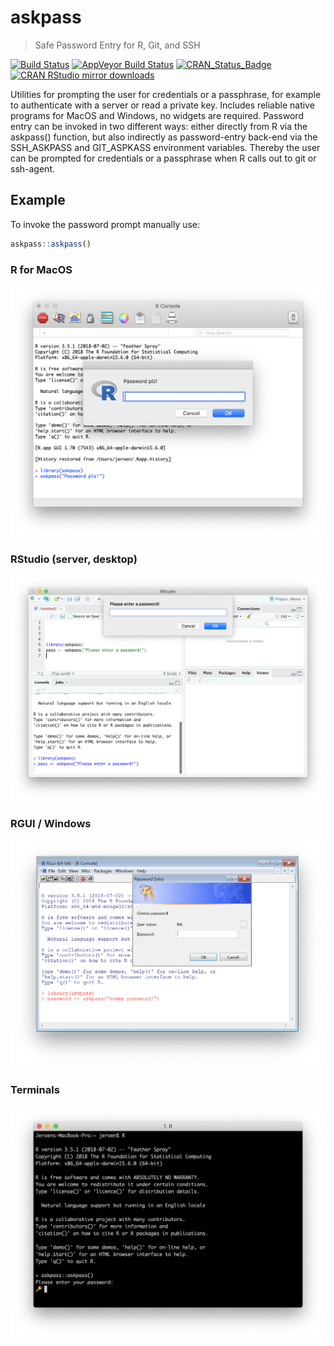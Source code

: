 # askpass

> Safe Password Entry for R, Git, and SSH

[![Build Status](https://travis-ci.org/jeroen/askpass.svg?branch=master)](https://travis-ci.org/jeroen/askpass)
[![AppVeyor Build Status](https://ci.appveyor.com/api/projects/status/github/jeroen/askpass?branch=master&svg=true)](https://ci.appveyor.com/project/jeroen/askpass)
[![CRAN_Status_Badge](http://www.r-pkg.org/badges/version/askpass)](https://cran.r-project.org/package=askpass)
[![CRAN RStudio mirror downloads](http://cranlogs.r-pkg.org/badges/askpass)](https://cran.r-project.org/package=askpass)

Utilities for prompting the user for credentials or a passphrase, for
example to authenticate with a server or read a private key. Includes reliable
native programs for MacOS and Windows, no widgets are required. Password entry 
can be invoked in two different ways: either directly from R via the askpass()
function, but also indirectly as password-entry back-end via the SSH_ASKPASS 
and GIT_ASPKASS environment variables. Thereby the user can be prompted for 
credentials or a passphrase when R calls out to git or ssh-agent.

## Example

To invoke the password prompt manually use:

```r
askpass::askpass()
```

### R for MacOS 

![askpass-mac](img/askpass-mac.png)


### RStudio (server, desktop)


![askpass-rs](img/askpass-rs.png)


### RGUI / Windows

![askpass-rs](img/askpass-win.png)


### Terminals

![askpass-rs](img/askpass-term.png)



